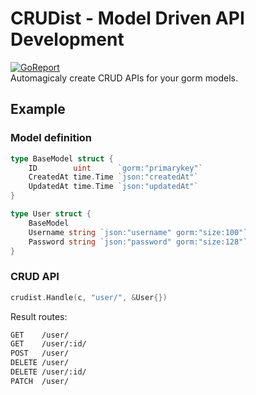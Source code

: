 # CRUDist - Model Driven API Development
[![GoReport](https://goreportcard.com/badge/github.com/worldOneo/crudist)](https://goreportcard.com/report/github.com/worldOneo/crudist)  
Automagicaly create CRUD APIs for your gorm models.

## Example
### Model definition
```go
type BaseModel struct {
	ID        uint      `gorm:"primarykey"`
	CreatedAt time.Time `json:"createdAt"`
	UpdatedAt time.Time `json:"updatedAt"`
}

type User struct {
	BaseModel
	Username string `json:"username" gorm:"size:100"`
	Password string `json:"password" gorm:"size:128"`
}
```
### CRUD API
```go
crudist.Handle(c, "user/", &User{})
```

Result routes:
```sh
GET    /user/
GET    /user/:id/
POST   /user/
DELETE /user/
DELETE /user/:id/
PATCH  /user/
```